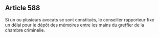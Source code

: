 Article 588
----
Si un ou plusieurs avocats se sont constitués, le conseiller rapporteur fixe un
délai pour le dépôt des mémoires entre les mains du greffier de la chambre
criminelle.
